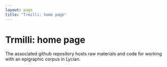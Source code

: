 ```yaml
---
layout: page
title: "Trmilli: home page"
---
```



# Trmilli: home page

The associated github repository hosts raw materials and code for working with an epigraphic corpus in Lycian.
